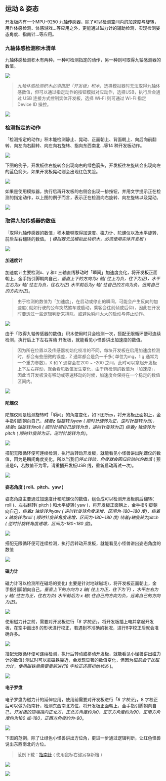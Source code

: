 ## 运动 & 姿态

开发板内有一个MPU-9250 九轴传感器，除了可以检测空间内的加速度与旋转，用作体感检测、体感游戏...等应用之外，更能通过磁力计的辅助检测，实现检测姿态角度、指南针...等应用。

### 九轴体感检测积木清单

九轴体感检测积木有两种，一种可检测指定的动作，另一种则可取得九轴感测器的数值。

![](mpu9250/upload_18c7a52b17ac3acd71b2e3e17dace35c.png)

> *九轴体感检测积木必须搭配「开发板」积木*，选择模拟器时无法取得九轴体感数值，但可以通过指定动作的按钮模拟对应动作，选择USB，执行后会通过 USB 连接方式控制实体开发板，选择 Wi-Fi 则可通过 Wi-Fi 指定 Device ID 操控。

![](mpu9250/upload_0cc551d1867973ce68e94649ceaba3ab.png)

### 检测指定的动作

「检测指定的动作」积木能检测静止、晃动、正面朝上、背面朝上、向后向前翻转、向左向右翻转、向左向右旋转、指向东西南北...等14 种开发板动作。

![](mpu9250/mpu9250-03.jpg)

下图的例子，开发板往右旋转会出现向右的绿色箭头，开发板往左旋转会出现向左的蓝色箭头，如果开发板晃动则会出现红色笑脸。

![](mpu9250/upload_53b4a76c4c94b0f3c80d1a2a84509995.png)

如果是使用模拟器，执行后再开发板的右侧会出现一排按钮，并用文字提示正在检测的指定动作，以上图的例子而言，表示正在检测向右旋转、向左旋转以及晃动。

![](mpu9250/20190806100154.png)

### 取得九轴传感器的数值

「取得九轴传感器的数值」积木能够取得加速度、磁力计、陀螺仪以及水平旋转、前后左右翻转的数值。 ( *模拟器无法模拟此块积木，必须使用实体开发板* )

![](mpu9250/20190806100231.png)

#### 加速度计

加速度计主要检测x、y 和z 三轴直线移动时「瞬间」加速度变化，将开发板正面朝上，金手指引脚朝向自己，*垂直上下的方向为z 轴( 往上为负，往下为正)，水平左右为x 轴( 往左为负，往右为正) 水平前后为y 轴( 往自己的方向为负，远离自己的方向为正)*。

> 由于检测的数值为「加速度」，在启动或停止的瞬间，可能会产生反向的加速度( 就如行驶的公车突然煞车或启动，乘客会往前倾或后仰)，因此在开发时要透过一些逻辑判断来排除，或避免瞬间太大的启动与停止动作。

![](mpu9250/mpu9250-07.jpg)

由于「取得九轴传感器的数值」积木使用时只会检测一次，搭配无限循环便可连续检测，执行后上下左右挥动 开发板，就能看见小怪兽讲出加速度的数值。

> 因为所在位置以及传感器初始化校准的不同，每块开发板在启用加速度检测时，都会有些细微的误差，Z 通常都会是负一千多( 单位为mg，1 g 通常为一个重力参数)，X 和 Y 通常会在200 ~ -200 之间，此时可以拿起开发板上下左右挥动，就会看见数值发生变化，由于所检测的数值为「加速度」，因此当开发板没有移动或等速移动的时候，加速度会保持在一个稳定的数值区间内。

![](mpu9250/upload_adc1df866d899ff6c826881e5724c6f2.gif)

#### 陀螺仪

陀螺仪则是检测旋转时「瞬间」的角度变化，如下图所示，将开发板正面朝上，金手指引脚朝向自己，*绕着z 轴旋转为yaw ( 顺时针旋转为正，逆时针旋转为负)，绕着x 轴旋转为roll ( 顺时针朝自己旋转为负，逆时针旋转为正) 绕着y 轴旋转为pitch ( 顺时针旋转为正，逆时针旋转为负)*。

![](mpu9250/upload_f33a260fb25110b8707be947e7f91db1.jpg)

搭配无限循环便可连续检测，执行后转动开发板，就能看见小怪兽讲出陀螺仪的数值，因为是瞬间角度变化，所以当我们*停止转动，角度就会回归启动时的数值* ( 预设是0，若数值不为零，请重插开发板USB 线，重新启动再试一次)。

![](mpu9250/mpu9250-10.gif)

#### 姿态角度 ( roll、pitch、yaw )

姿态角度主要通过加速度计和陀螺仪的数值，组合成可以检测开发板前后翻转( roll )、左右翻转( pitch ) 和水平旋转( yaw )，将开发板正面朝上，金手指引脚朝向自己，*绕着z 轴旋转为yaw ( 逆时针旋转角度递增，区间为-180~180 度)，绕着x 轴旋转为roll ( 顺时针旋转角度递增，区间为-180~180 度) 绕着y轴旋转为pitch ( 逆时针旋转角度递增，区间为-180~180 度)*。

![](mpu9250/upload_a5db6cd2569365f61ccfd2d15b87add1.jpg)

搭配无限循环便可连续检测，执行后转动开发板，就能看见小怪兽讲出姿态角度的数值

![](mpu9250/upload_0ec13f302c1e1893b1f0ff6cf003f514.gif)

#### 磁力计

磁力计可以检测所在磁场的变化( 主要是针对地球磁场)，将开发板正面朝上，金手指引脚朝向自己，*垂直上下的方向为 z 轴( 往上为正，往下为下) ，水平左右为 y 轴( 往左为正，往右为负) 水平前后为 x 轴( 往自己的方向为负，远离自己的方向为正)*。

![](mpu9250/mpu9250-11.jpg)

使用磁力计之前，需要对开发板进行「*8 字校正*」，将开发板插上电并拿起开发板，在空中画出8 的形状进行校正，若遇到不准确的状况，进行8字校正后就会准确许多。

![](mpu9250/mpu9250-12.jpg)

搭配无限循环便可连续检测，执行后转动或移动开发板，就能看见小怪兽讲出磁力计的数值( 测试时可以拿磁铁靠近，会发现显著的数值变化，但因为*磁铁会干扰磁力计，使用磁铁后需要重新进行8 字校正还原初始状态* )。

![](mpu9250/mpu9250-13.gif)

#### 电子罗盘

电子罗盘为磁力计的延伸应用，使用前需要对开发板进行「*8 字校正*」，8 字校正后可以做为指南针，检测东西南北方位，将开发板正面朝上，金手指引脚朝向自己，*开发板的顶端指向正北方，正北方角度约为0，正东方角度约为90，正南方角度约为180 或-180，正西方角度约为-90*。

![](mpu9250/mpu9250-14.jpg)

下图的范例，除了让绿色小怪兽讲出方位角，更进一步通过逻辑判断，让红色怪兽说出东西南北的方位。

> 范例下载：[指南针](https://raw.githubusercontent.com/BPI-STEAM/test_docs/master/source/webduino/tutorials/board/mpu9250/mpu9250-sample-01.json) ( 使用鼠标右键另存新档 )

![](mpu9250/mpu9250-16.gif)

![](mpu9250/upload_d03b524811b53e6aad51ddd14be958ab.png)
